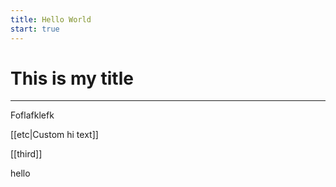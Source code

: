 ```yaml
---
title: Hello World
start: true
---
```


# This is my title

---

Foflafklefk

[[etc|Custom hi text]]

[[third]]

hello